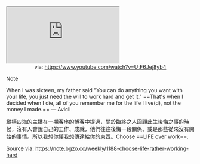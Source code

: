 
<iframe src="https://www.youtube.com/embed/UtF6Jej8yb4" allow="accelerometer; autoplay; clipboard-write; encrypted-media; gyroscope; picture-in-picture; web-share" referrerpolicy="strict-origin-when-cross-origin" allowfullscreen></iframe>
<center>via: <a href='https://www.youtube.com/watch?v=UtF6Jej8yb4' target='_blank' class='external-link'>https://www.youtube.com/watch?v=UtF6Jej8yb4</a></center>

> [!note]
> When I was sixteen, my father said "You can do anything you want with your life, you just need the will to work hard and get it." ==That's when I decided when I die, all of you remember me for the life I live(d), not the money I made.==
> ― Avicii

縱橫四海的主播在一期客串的博客中提過，關於臨終之人回顧此生後悔之事的時候，沒有人會說自己的工作、成就，他們往往後悔一段關係、或是那些從來沒有開始的事情。所以我想你懂我想傳達給你的東西。Choose ==LIFE over work==.

Source via: https://note.bgzo.cc/weekly/1188-choose-life-rather-working-hard